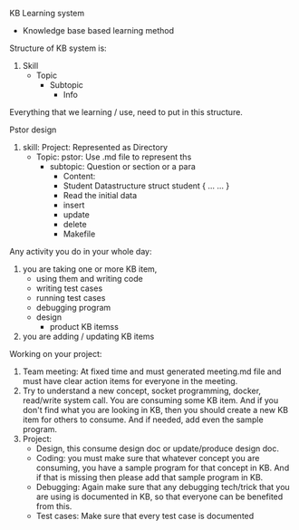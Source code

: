 KB Learning system
- Knowledge base based learning method

Structure of KB system is:
1. Skill
   - Topic
     - Subtopic
        - Info

Everything that we learning / use, need to put in this structure. 

Pstor design

1. skill: Project: Represented as Directory
    - Topic: pstor: Use .md file to represent ths 
        - subtopic: Question or section or a para
            - Content: 
            - Student Datastructure
                struct student { 
                       ... 
                        ...
                }
            - Read the initial data
            - insert
            - update
            - delete
            - Makefile

Any activity you do in your whole day:

1. you are taking one or more KB item,
    - using them and writing code
    - writing test cases 
    - running test cases
    - debugging program
    - design 
        - product KB itemss
2. you are adding / updating KB items

Working on your project:
1. Team meeting: At fixed time and must generated meeting.md file and must have clear action items for everyone in the meeting.
2. Try to understand a new concept, socket programming, docker, read/write system call. You are consuming some KB item. And if you don't find what you are looking in KB, then you should create a new KB item for others to consume. And if needed, add even the sample program.
3. Project: 
    - Design, this consume design doc or update/produce design doc. 
    - Coding: you must make sure that whatever concept you are consuming, you have a sample program for that concept in KB. And if that is missing then please add that sample program in KB.
    - Debugging: Again make sure that any debugging tech/trick that you are using is documented in KB, so that everyone can be benefited from this.
    - Test cases: Make sure that every test case is documented
